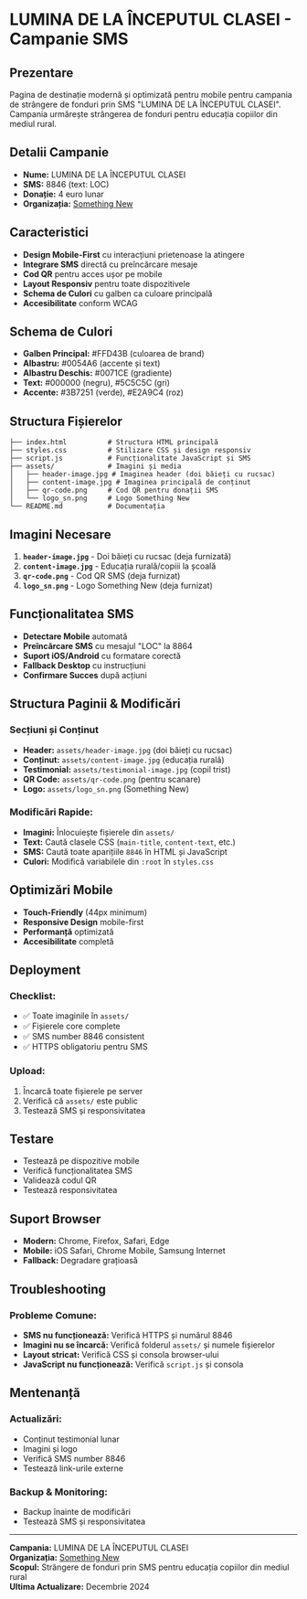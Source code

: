 # LUMINA DE LA ÎNCEPUTUL CLASEI - Campanie SMS

## Prezentare

Pagina de destinație modernă și optimizată pentru mobile pentru campania de strângere de fonduri prin SMS "LUMINA DE LA ÎNCEPUTUL CLASEI". Campania urmărește strângerea de fonduri pentru educația copiilor din mediul rural.

## Detalii Campanie

- **Nume:** LUMINA DE LA ÎNCEPUTUL CLASEI
- **SMS:** 8846 (text: LOC)
- **Donație:** 4 euro lunar
- **Organizația:** [Something New](https://something-new.ro/)

## Caracteristici

- **Design Mobile-First** cu interacțiuni prietenoase la atingere
- **Integrare SMS** directă cu preîncărcare mesaje
- **Cod QR** pentru acces ușor pe mobile
- **Layout Responsiv** pentru toate dispozitivele
- **Schema de Culori** cu galben ca culoare principală
- **Accesibilitate** conform WCAG

## Schema de Culori

- **Galben Principal:** #FFD43B (culoarea de brand)
- **Albastru:** #0054A6 (accente și text)
- **Albastru Deschis:** #0071CE (gradiente)
- **Text:** #000000 (negru), #5C5C5C (gri)
- **Accente:** #3B7251 (verde), #E2A9C4 (roz)

## Structura Fișierelor

```
├── index.html          # Structura HTML principală
├── styles.css          # Stilizare CSS și design responsiv
├── script.js           # Funcționalitate JavaScript și SMS
├── assets/             # Imagini și media
│   ├── header-image.jpg # Imaginea header (doi băieți cu rucsac)
│   ├── content-image.jpg # Imaginea principală de conținut
│   ├── qr-code.png     # Cod QR pentru donații SMS
│   └── logo_sn.png     # Logo Something New
└── README.md           # Documentația
```

## Imagini Necesare

1. **`header-image.jpg`** - Doi băieți cu rucsac (deja furnizată)
2. **`content-image.jpg`** - Educația rurală/copiii la școală
3. **`qr-code.png`** - Cod QR SMS (deja furnizat)
4. **`logo_sn.png`** - Logo Something New (deja furnizat)

## Funcționalitatea SMS

- **Detectare Mobile** automată
- **Preîncărcare SMS** cu mesajul "LOC" la 8864
- **Suport iOS/Android** cu formatare corectă
- **Fallback Desktop** cu instrucțiuni
- **Confirmare Succes** după acțiuni

## Structura Paginii & Modificări

### **Secțiuni și Conținut**

- **Header:** `assets/header-image.jpg` (doi băieți cu rucsac)
- **Conținut:** `assets/content-image.jpg` (educația rurală)
- **Testimonial:** `assets/testimonial-image.jpg` (copil trist)
- **QR Code:** `assets/qr-code.png` (pentru scanare)
- **Logo:** `assets/logo_sn.png` (Something New)

### **Modificări Rapide:**

- **Imagini:** Înlocuiește fișierele din `assets/`
- **Text:** Caută clasele CSS (`main-title`, `content-text`, etc.)
- **SMS:** Caută toate aparițiile `8846` în HTML și JavaScript
- **Culori:** Modifică variabilele din `:root` în `styles.css`

## Optimizări Mobile

- **Touch-Friendly** (44px minimum)
- **Responsive Design** mobile-first
- **Performanță** optimizată
- **Accesibilitate** completă

## Deployment

### **Checklist:**

- ✅ Toate imaginile în `assets/`
- ✅ Fișierele core complete
- ✅ SMS number 8846 consistent
- ✅ HTTPS obligatoriu pentru SMS

### **Upload:**

1. Încarcă toate fișierele pe server
2. Verifică că `assets/` este public
3. Testează SMS și responsivitatea

## Testare

- Testează pe dispozitive mobile
- Verifică funcționalitatea SMS
- Validează codul QR
- Testează responsivitatea

## Suport Browser

- **Modern:** Chrome, Firefox, Safari, Edge
- **Mobile:** iOS Safari, Chrome Mobile, Samsung Internet
- **Fallback:** Degradare grațioasă

## Troubleshooting

### **Probleme Comune:**

- **SMS nu funcționează:** Verifică HTTPS și numărul 8846
- **Imagini nu se încarcă:** Verifică folderul `assets/` și numele fișierelor
- **Layout stricat:** Verifică CSS și consola browser-ului
- **JavaScript nu funcționează:** Verifică `script.js` și consola

## Mentenanță

### **Actualizări:**

- Conținut testimonial lunar
- Imagini și logo
- Verifică SMS number 8846
- Testează link-urile externe

### **Backup & Monitoring:**

- Backup înainte de modificări
- Testează SMS și responsivitatea

---

**Campania:** LUMINA DE LA ÎNCEPUTUL CLASEI  
**Organizația:** [Something New](https://something-new.ro/)  
**Scopul:** Strângere de fonduri prin SMS pentru educația copiilor din mediul rural  
**Ultima Actualizare:** Decembrie 2024
